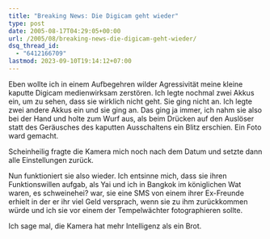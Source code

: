 ```yaml
---
title: "Breaking News: Die Digicam geht wieder"
type: post
date: 2005-08-17T04:29:05+00:00
url: /2005/08/breaking-news-die-digicam-geht-wieder/
dsq_thread_id:
  - "6412166709"
lastmod: 2023-09-10T19:14:12+07:00
---
```

Eben wollte ich in einem Aufbegehren wilder Agressivität meine kleine kaputte Digicam medienwirksam zerstören. Ich legte nochmal zwei Akkus ein, um zu sehen, dass sie wirklich nicht geht. Sie ging nicht an. Ich legte zwei andere Akkus ein und sie ging an. Das ging ja immer, ich nahm sie also bei der Hand und holte zum Wurf aus, als beim Drücken auf den Auslöser statt des Geräusches des kaputten Ausschaltens ein Blitz erschien. Ein Foto ward gemacht.

Scheinheilig fragte die Kamera mich noch nach dem Datum und setzte dann alle Einstellungen zurück.

Nun funktioniert sie also wieder. Ich entsinne mich, dass sie ihren Funktionswillen aufgab, als Yai und ich in Bangkok im königlichen Wat waren, es schweinehei? war, sie eine SMS von einem ihrer Ex-Freunde erhielt in der er ihr viel Geld versprach, wenn sie zu ihm zurückkommen würde und ich sie vor einem der Tempelwächter fotographieren sollte.

Ich sage mal, die Kamera hat mehr Intelligenz als ein Brot.
